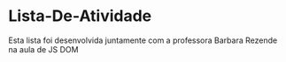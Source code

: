 # Lista-De-Atividade
Esta lista foi desenvolvida juntamente com a professora Barbara Rezende na aula de JS DOM
